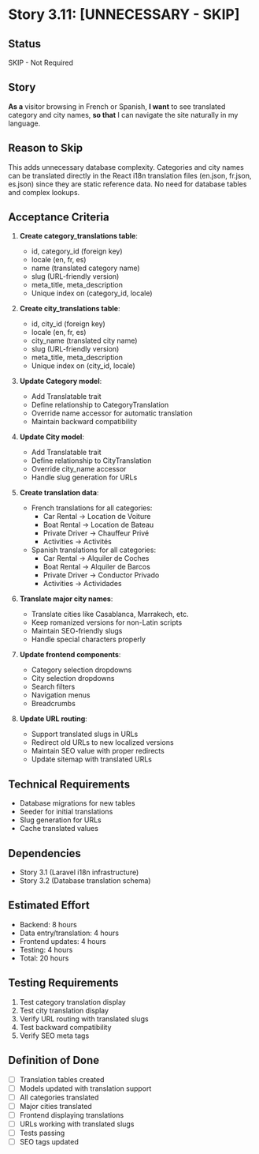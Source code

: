 # Story 3.11: [UNNECESSARY - SKIP]

## Status

SKIP - Not Required

## Story

**As a** visitor browsing in French or Spanish,
**I want** to see translated category and city names,
**so that** I can navigate the site naturally in my language.

## Reason to Skip

This adds unnecessary database complexity. Categories and city names can be translated directly in the React i18n translation files (en.json, fr.json, es.json) since they are static reference data. No need for database tables and complex lookups.

## Acceptance Criteria

1. **Create category_translations table**:
   - id, category_id (foreign key)
   - locale (en, fr, es)
   - name (translated category name)
   - slug (URL-friendly version)
   - meta_title, meta_description
   - Unique index on (category_id, locale)

2. **Create city_translations table**:
   - id, city_id (foreign key)
   - locale (en, fr, es)
   - city_name (translated city name)
   - slug (URL-friendly version)
   - meta_title, meta_description
   - Unique index on (city_id, locale)

3. **Update Category model**:
   - Add Translatable trait
   - Define relationship to CategoryTranslation
   - Override name accessor for automatic translation
   - Maintain backward compatibility

4. **Update City model**:
   - Add Translatable trait
   - Define relationship to CityTranslation
   - Override city_name accessor
   - Handle slug generation for URLs

5. **Create translation data**:
   - French translations for all categories:
     - Car Rental → Location de Voiture
     - Boat Rental → Location de Bateau
     - Private Driver → Chauffeur Privé
     - Activities → Activités
   - Spanish translations for all categories:
     - Car Rental → Alquiler de Coches
     - Boat Rental → Alquiler de Barcos
     - Private Driver → Conductor Privado
     - Activities → Actividades

6. **Translate major city names**:
   - Translate cities like Casablanca, Marrakech, etc.
   - Keep romanized versions for non-Latin scripts
   - Maintain SEO-friendly slugs
   - Handle special characters properly

7. **Update frontend components**:
   - Category selection dropdowns
   - City selection dropdowns
   - Search filters
   - Navigation menus
   - Breadcrumbs

8. **Update URL routing**:
   - Support translated slugs in URLs
   - Redirect old URLs to new localized versions
   - Maintain SEO value with proper redirects
   - Update sitemap with translated URLs

## Technical Requirements

- Database migrations for new tables
- Seeder for initial translations
- Slug generation for URLs
- Cache translated values

## Dependencies

- Story 3.1 (Laravel i18n infrastructure)
- Story 3.2 (Database translation schema)

## Estimated Effort

- Backend: 8 hours
- Data entry/translation: 4 hours
- Frontend updates: 4 hours
- Testing: 4 hours
- Total: 20 hours

## Testing Requirements

1. Test category translation display
2. Test city translation display
3. Verify URL routing with translated slugs
4. Test backward compatibility
5. Verify SEO meta tags

## Definition of Done

- [ ] Translation tables created
- [ ] Models updated with translation support
- [ ] All categories translated
- [ ] Major cities translated
- [ ] Frontend displaying translations
- [ ] URLs working with translated slugs
- [ ] Tests passing
- [ ] SEO tags updated
